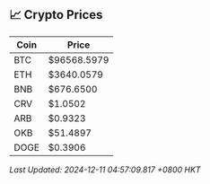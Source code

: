 ## 📈 Crypto Prices

| Coin | Price |
| ---- | ----- |
| BTC | $96568.5979 |
| ETH | $3640.0579 |
| BNB | $676.6500 |
| CRV | $1.0502 |
| ARB | $0.9323 |
| OKB | $51.4897 |
| DOGE | $0.3906 |

_Last Updated: 2024-12-11 04:57:09.817 +0800 HKT_